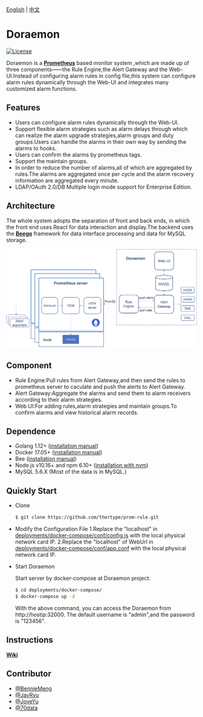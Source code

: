 [English](README.md) | [中文](README-CN.md)

# Doraemon

[![License](http://img.shields.io/badge/license-GPLv3+-brightgreen.svg)](LICENSE)

Doraemon is a **[Prometheus](https://prometheus.io)** based monitor system ,which are made up of three components——the Rule Engine,the Alert Gateway and the Web-UI.Instead of configuring alarm rules in config file,this system can configure alarm rules dynamically through the Web-UI and integrates many customized alarm functions.

## Features

- Users can configure alarm rules dynamically through the Web-UI.
- Support flexible alarm strategies such as alarm delays through which can realize the alarm upgrade strategies,alarm groups and duty groups.Users can handle the alarms in their own way by sending the alarms to hooks.
- Users can confirm the alarms by prometheus tags.
- Support the maintain groups.
- In order to reduce the number of alarms,all of which are aggregated by rules.The alarms are aggregated once per cycle and the alarm recovery information are aggregated every minute.
- LDAP/OAuth 2.0/DB Multiple login mode support for Enterprise Edition.

## Architecture

The whole system adopts the separation of front and back ends, in which the front end uses React for data interaction and display.The backend uses the **[Beego](https://beego.me)** framework for data interface processing and data for MySQL storage.

![Architecture](docs/images/Architecture.png)

## Component

- Rule Engine:Pull rules from Alert Gateway,and then send the rules to prometheus server to caculate and push the alerts to Alert Gateway.
- Alert Gateway:Aggregate the alarms and send them to alarm receivers according to their alarm strategies.
- Web UI:For adding rules,alarm strategies and maintain groups.To confirm alarms and view historical alarm records.

## Dependence

- Golang 1.12+ ([installation manual](https://golang.org/dl/))
- Docker 17.05+ ([installation manual](https://docs.docker.com/install))
- Bee ([installation manual](https://github.com/beego/bee))
- Node.js v10.16+ and npm 6.10+ ([installation with nvm](https://github.com/creationix/nvm#usage))
- MySQL 5.6.X (Most of the data is in MySQL.)

## Quickly Start

- Clone

  ```bash
  $ git clone https://github.com/thertype/prom-rule.git
  ```

- Modify the Configuration File
  1.Replace the "localhost" in [deployments/docker-compose/conf/config.js](deployments/docker-compose/conf/config.js) with the local physical network card IP.
  2.Replace the "localhost" of WebUrl in [deployments/docker-compose/conf/app.conf](deployments/docker-compose/conf/app.conf) with the local physical network card IP.
- Start Doraemon

  Start server by docker-compose at Doraemon project.

  ```bash
  $ cd deployments/docker-compose/
  $ docker-compose up -d
  ```

  With the above command, you can access the Doraemon from http://hostip:32000. The default username is "admin",and the password is "123456".

## Instructions

**[Wiki](docs/readme.md)**

## Contributor

- [@BennieMeng](https://github.com/BennieMeng)
- [@JayRyu](https://github.com/jayryu)
- [@JoveYu](https://github.com/JoveYu)
- [@70data](https://github.com/70data)
